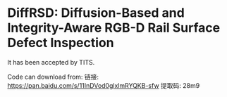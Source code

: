 # DiffRSD: Diffusion-Based and Integrity-Aware RGB-D Rail Surface Defect Inspection

It has been accepted by TITS.

Code can download from:
链接: https://pan.baidu.com/s/11InDVod0glxlmRYQKB-sfw 
提取码: 28m9 
